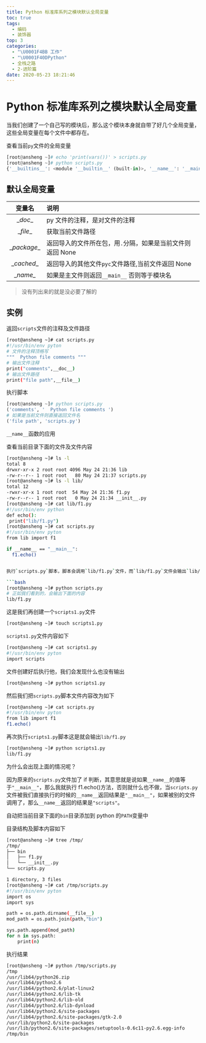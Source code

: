 ```yaml
---
title: Python 标准库系列之模块默认全局变量
toc: true
tags:
  - 编码
  - 装饰器
top: 3
categories:
  - "\U0001F4BB 工作"
  - "\U0001F40DPython"
  - 全栈之路
  - 2-进阶篇
date: 2020-05-23 18:21:46
---
```

# Python 标准库系列之模块默认全局变量

当我们创建了一个自己写的模块后，那么这个模块本身就自带了好几个全局变量，这些全局变量在每个文件中都存在。

查看当前`py`文件的全局变量

```python
[root@ansheng ~]# echo 'print(vars())' > scripts.py      
[root@ansheng ~]# python scripts.py 
{'__builtins__': <module '__builtin__' (built-in)>, '__name__': '__main__', '__file__': 'scripts.py', '__doc__': None, '__package__': None}
```

## 默认全局变量

|变量名|说明|
|:--:|:--|
|\__doc__|py 文件的注释，是对文件的注释|
|\__file__|获取当前文件路径|
|\__package__ |返回导入的文件所在包，用`.`分隔，如果是当前文件则返回 None|
|\__cached__|返回导入的其他文件`pyc`文件路径,当前文件返回 None|
|\__name\__|如果是主文件则返回`__main__` 否则等于模块名|

> 没有列出来的就是没必要了解的


## 实例

返回`scripts`文件的注释及文件路径

```bash
[root@ansheng ~]# cat scripts.py 
#!/usr/bin/env pyton
# 文件的注释顶格写
"""  Python file comments """
# 输出文件注释
print("comments",__doc__)
# 输出文件路径
print("file path",__file__)
```

执行脚本

```python
[root@ansheng ~]# python scripts.py 
('comments', '  Python file comments ')
# 如果是当前文件则直接返回文件名
('file path', 'scripts.py')
```

`__name__`函数的应用

查看当前目录下面的文件及文件内容

```bash
[root@ansheng ~]# ls -l
total 8
drwxr-xr-x 2 root root 4096 May 24 21:36 lib
-rw-r--r-- 1 root root   80 May 24 21:37 scripts.py
[root@ansheng ~]# ls -l lib/
total 12
-rwxr-xr-x 1 root root  54 May 24 21:36 f1.py
-rw-r--r-- 1 root root   0 May 24 21:34 __init__.py
[root@ansheng ~]# cat lib/f1.py
#!/usr/bin/env python
def echo():
 print("lib/f1.py")
[root@ansheng ~]# cat scripts.py 
#!/usr/bin/env pyton
from lib import f1

if __name__ == "__main__":
  f1.echo()
```
```bash

执行`scripts.py`脚本，脚本会调用`lib/f1.py`文件，而`lib/f1.py`文件会输出`lib/f1.py`，所以执行`scripts.py`文件的时候自然也会输出`lib/f1.py`

```bash
[root@ansheng ~]# python scripts.py 
# 正如我们看到的，会输出下面的内容
lib/f1.py
```

这是我们再创建一个`scripts1.py`文件

```bash
[root@ansheng ~]# touch scripts1.py
```

`scripts1.py`文件内容如下

```bash
[root@ansheng ~]# cat scripts1.py 
#!/usr/bin/env pyton
import scripts
```

文件创建好后执行他，我们会发现什么也没有输出

```bash
[root@ansheng ~]# python scripts1.py
```

然后我们把`scripts.py`脚本文件内容改为如下

```bash
[root@ansheng ~]# cat scripts.py
#!/usr/bin/env pyton
from lib import f1
f1.echo()
```

再次执行`scripts1.py`脚本这是就会输出`lib/f1.py`

```bash
[root@ansheng ~]# python scripts1.py 
lib/f1.py
```

为什么会出现上面的情况呢？

因为原来的`scripts.py`文件加了 if 判断，其意思就是说如果`__name__`的值等于`"__main__"`，那么我就执行 f1.echo()方法，否则就什么也不做，当`scripts.py`文件被我们直接执行的时候的`__name__`返回结果是`"__main__"`，如果被别的文件调用了，那么`__name__`返回的结果是`"scripts"`。

自动把当前目录下面的`bin`目录添加到 python 的`PATH`变量中

目录结构及脚本内容如下

```bash
[root@ansheng ~]# tree /tmp/
/tmp/
├── bin
│   ├── f1.py
│   └── __init__.py
└── scripts.py

1 directory, 3 files
[root@ansheng ~]# cat /tmp/scripts.py 
#!/usr/bin/env pyton
import os
import sys

path = os.path.dirname(__file__)
mod_path = os.path.join(path,"bin")

sys.path.append(mod_path)
for n in sys.path:
    print(n)
```

执行结果

```bash
[root@ansheng ~]# python /tmp/scripts.py 
/tmp
/usr/lib64/python26.zip
/usr/lib64/python2.6
/usr/lib64/python2.6/plat-linux2
/usr/lib64/python2.6/lib-tk
/usr/lib64/python2.6/lib-old
/usr/lib64/python2.6/lib-dynload
/usr/lib64/python2.6/site-packages
/usr/lib64/python2.6/site-packages/gtk-2.0
/usr/lib/python2.6/site-packages
/usr/lib/python2.6/site-packages/setuptools-0.6c11-py2.6.egg-info
/tmp/bin
```